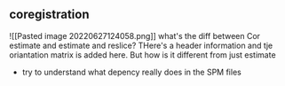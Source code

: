 ## coregistration
![[Pasted image 20220627124058.png]]
what's the diff between Cor estimate and estimate and reslice?
	THere's a header information and tje oriantation matrix is added here. But how is it different from just estimate
- try to understand what depency really does in the SPM files 